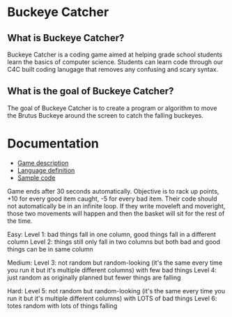 # Buckeye Catcher

## What is Buckeye Catcher?
Buckeye Catcher is a coding game aimed at helping grade school students learn the basics of computer science.  Students can learn code through our C4C built coding lanugage that removes any confusing and scary syntax.

## What is the goal of Buckeye Catcher?
The goal of Buckeye Catcher is to create a program or algorithm to move the Brutus Buckeye around the screen to catch the falling buckeyes.

# Documentation

* [Game description](documentation/game_mechanics.md)
* [Language definition](documentation/language.md)
* [Sample code](documentation/sample.md)

Game ends after 30 seconds automatically. Objective is to rack up points, +10 for every good item caught, -5 for every bad item.
Their code should not automatically be in an infinite loop. If they write moveleft and moveright, those two movements will happen and then the basket will sit for the rest of the time.

Easy:
Level 1: bad things fall in one column, good things fall in a different column
Level 2: things still only fall in two columns but both bad and good things can be in same column

Medium:
Level 3: not random but random-looking (it's the same every time you run it but it's multiple different columns) with few bad things
Level 4: just random as originally planned but fewer things are falling

Hard:
Level 5: not random but random-looking (it's the same every time you run it but it's multiple different columns) with LOTS of bad things
Level 6: totes random with lots of things falling